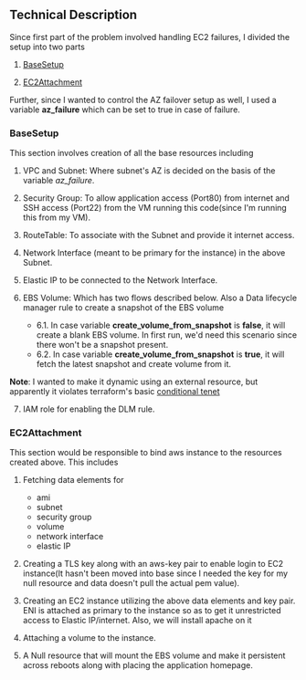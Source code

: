 ## Technical Description

Since first part of the problem involved handling EC2 failures, I divided the setup into two parts 

1. [BaseSetup](#basesetup)

2. [EC2Attachment](#ec2attachment)

Further, since I wanted to control the AZ failover setup as well, I used a variable  **az_failure** which can be set to true in case of failure.

### BaseSetup

This section involves creation of all the base resources including

1. VPC and Subnet: Where subnet's AZ is decided on the basis of the variable *az_failure*.

2. Security Group: To allow application access (Port80) from internet and SSH access (Port22) from the VM running this code(since I'm running this from my VM).

3. RouteTable: To associate with the Subnet and provide it internet access.

4. Network Interface (meant to be primary for the instance) in the above Subnet.

5. Elastic IP to be connected to the Network Interface.

6. EBS Volume: Which has two flows described below. Also a Data lifecycle manager rule to create a snapshot of the EBS volume  
   - 6.1. In case variable **create_volume_from_snapshot** is **false**, it will create a blank EBS volume. In first run, we'd need this scenario since there won't be a snapshot present. 
   - 6.2. In case variable **create_volume_from_snapshot** is **true**, it will fetch the latest snapshot and create volume from it.

**Note**: I wanted to make it dynamic using an external resource, but apparently it violates terraform's basic [conditional tenet](https://developer.hashicorp.com/terraform/language/modules/develop/composition#conditional-creation-of-objects)

7. IAM role for enabling the DLM rule. 

### EC2Attachment

This section would be responsible to bind aws instance to the resources created above. This includes

1. Fetching data elements for 
    - ami
    - subnet
    - security group
    - volume
    - network interface
    - elastic IP

2. Creating a TLS key along with an aws-key pair to enable login to EC2 instance(It hasn't been moved into base since I needed the key for my null resource and data doesn't pull the actual pem value).

3. Creating an EC2 instance utilizing the above data elements and key pair. ENI is attached as primary to the instance so as to get it unrestricted access to Elastic IP/internet. Also, we will install apache on it

4. Attaching a volume to the instance.

5. A Null resource that will mount the EBS volume and make it persistent across reboots along with placing the application homepage. 
